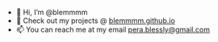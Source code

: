 - 👋 Hi, I’m @blemmmm
- 🌱 Check out my projects @ [blemmmm.github.io](blemmmm.github.io)
- 📫 You can reach me at my email pera.blessly@gmail.com

<!---
blemmmm/blemmmm is a ✨ special ✨ repository because its `README.md` (this file) appears on your GitHub profile.
You can click the Preview link to take a look at your changes.
--->
